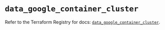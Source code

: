 # `data_google_container_cluster`

Refer to the Terraform Registry for docs: [`data_google_container_cluster`](https://registry.terraform.io/providers/hashicorp/google/6.26.0/docs/data-sources/container_cluster).
